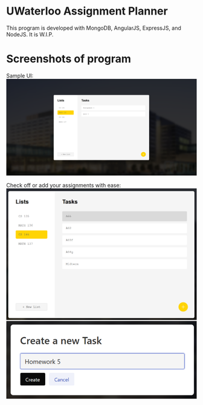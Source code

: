 # UWaterloo Assignment Planner

This program is developed with MongoDB, AngularJS, ExpressJS, and NodeJS. It is W.I.P.

# Screenshots of program

Sample UI:
![Sample UI](https://github.com/JasonH53/UWAssignmentPlanner/blob/main/images/Screenshot%202024-01-01%20174155.png)

Check off or add your assignments with ease:
![Check off task](https://github.com/JasonH53/UWAssignmentPlanner/blob/main/images/Screenshot%202024-01-01%20174642.png)
![Create Task](https://github.com/JasonH53/UWAssignmentPlanner/blob/main/images/Screenshot%202024-01-01%20174252.png)
